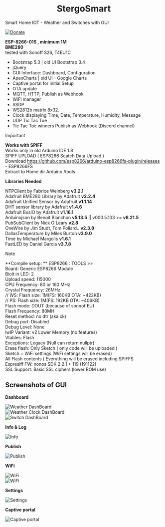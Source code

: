 <span align="center">

 # StergoSmart

</span>
  
Smart Home IOT - Weather and Switches with GUI  
  
[![Donate](https://img.shields.io/badge/donate-PayPal-blue.svg)](https://paypal.me/kreso975)

**ESP-8266-01S , minimum 1M**  
**BME280**  
tested with Sonoff S26, T4EU1C

- Bootstrap 5.3 | old UI Bootstrap 3.4
- jQuery
- GUI Interface: Dashboard, Configuration
- ApexCharts | old UI - Google Charts
- Captive portal for initial Setup
- OTA update
- MQTT, HTTP, Publish as Webhook
- WiFi manager
- SSDP
- WS2812b matrix 8x32.
- Clock displaying Time, Date, Temperature, Humidity, Message
- UDP Tic Tac Toe
- Tic Tac Toe winners Publish as Webhook (Discord channel)
  
> [!IMPORTANT]
> **Works with SPIFF**  
> Works only in old Arduino IDE 1.8  
> SPIFF UPLOAD ( ESP8266 Scatch Data Upload )  
>	Download https://github.com/esp8266/arduino-esp8266fs-plugin/releases - ESP8266FS  
> Extract  to Home dir Arduino /tools  
>
>   
> **Libraries Needed**
>   
> NTPClient by Fabrice Weinberg  **v3.2.1**  
> Adafruit BME280 Library by Adafruit **v2.2.4**  
> Adafruit Unified Sensor by Adafruit **v1.1.14**  
> DHT sensor library by Adafruit **v1.4.6**  
> Adafruit BusIO by Adafruit **v1.16.1**  
> Arduinojson by Benoit Blanchon **v5.13.5** || v000.5.103 >= **v6.21.5**  
> PubSubClient by Nick O'Leary **v2.8**  
> OneWire by Jim Studt, Tom Pollard.. **v2.3.8**  
> DallasTemperature by Miles Burton **v3.9.0**  
> Time by Michael Margolis **v1.6.1**  
> FastLED by Daniel Garcia **v3.7.8**  

> [!NOTE]
> **Compile setup: ** 
> ESP8266 : TOOLS >>  
>	Board: Generic ESP8266 Module  
>	Biolt in LED: 2  
>	Upload speed: 115000  
>	CPU Frequency: 80 or 160 MHz  
>	Crystal Frequency: 26MHz  
>		// WS: Flash size: 1M(FS: 160KB OTA: ~422KB)  
>		// PS: Flash size: 1M(FS: 192KB OTA: ~406KB)  
>	Flash mode: DOUT (because of sonnof EU)  
>	Flash Frequency: 80MH  
>	Reset method: no dtr (aka ck)  
>	Debug port: Disabled  
>	Debug Level: None  
>	lwIP Variant: v2 Lower Memory (no features)  
>	Vtables: Flash  
>	Exceptions: Legacy (Null can return nullptr)  
>	Erase flash: Only Sketch ( only code will be uploaded )  
>			Sketch + WiFi settings (WiFi settings will be erased)  
>			All Flash contents ( Everything will be erased including SPIFFS  
>	Espresiff FW: nonos SDK 2.2.1 + 119 (191122)  
>	SSL Support: Basic SSL ciphers (lower ROM use)  


## Screenshots of GUI  
  
**Dashboard**  

![Weather DashBoard](./ScreenShots/Weather-Dashboard.png?raw=true "Weather Dashboard")  
![Weather Clock DashBoard](./ScreenShots/Weather-Clock-Dashboard.png?raw=true "Weather Clock Dashboard")  
![Switch DashBoard](./ScreenShots/Switch-Dashboard.png?raw=true "Switch Dashboard")  


**Info & Log**  

![Info](./ScreenShots/Info-and-Log.png?raw=true "Info & Log")  


**Publish**  

![Publish](./ScreenShots/Module-Settings.png?raw=true "Publish")  


**WiFi**  

![WiFi](./ScreenShots/Wifi-Setup.png?raw=true "WiFi")  
![WiFi](./ScreenShots/WiFi-available-AP.png?raw=true "WiFi available networks")  
  

**Settings**  

![Settings](./ScreenShots/Settings.png?raw=true "Settings")  
  

**Captive portal**  

![Captive portal](./ScreenShots/Captive-portal.png?raw=true "Caprive portal")  
